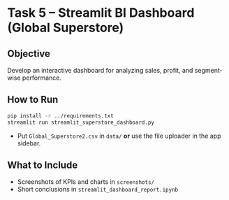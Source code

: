 # Task 5 – Streamlit BI Dashboard (Global Superstore)

## Objective
Develop an interactive dashboard for analyzing sales, profit, and segment-wise performance.

## How to Run
```bash
pip install -r ../requirements.txt
streamlit run streamlit_superstore_dashboard.py
```
- Put `Global_Superstore2.csv` in `data/` **or** use the file uploader in the app sidebar.

## What to Include
- Screenshots of KPIs and charts in `screenshots/`
- Short conclusions in `streamlit_dashboard_report.ipynb`

